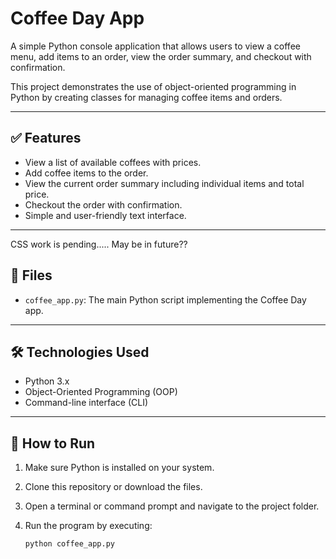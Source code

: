 # Coffee Day App  

A simple Python console application that allows users to view a coffee menu, add items to an order, view the order summary, and checkout with confirmation.

This project demonstrates the use of object-oriented programming in Python by creating classes for managing coffee items and orders.

---

## ✅ Features

- View a list of available coffees with prices.
- Add coffee items to the order.
- View the current order summary including individual items and total price.
- Checkout the order with confirmation.
- Simple and user-friendly text interface.

---

CSS work is pending.....
May be in future?? 


## 📂 Files

- `coffee_app.py`: The main Python script implementing the Coffee Day app.

---

## 🛠 Technologies Used

- Python 3.x
- Object-Oriented Programming (OOP)
- Command-line interface (CLI)

---

## 🚀 How to Run

1. Make sure Python is installed on your system.
2. Clone this repository or download the files.
3. Open a terminal or command prompt and navigate to the project folder.
4. Run the program by executing:

   ```bash
   python coffee_app.py
